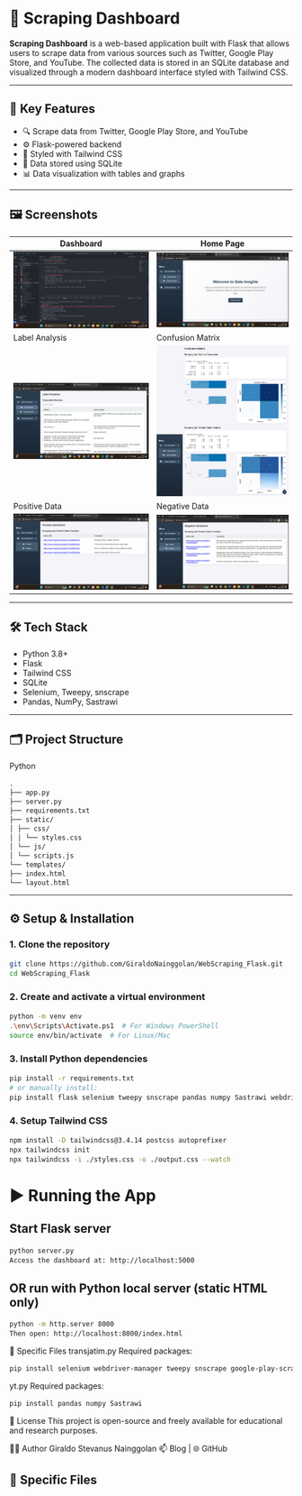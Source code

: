 # 🧠 Scraping Dashboard

**Scraping Dashboard** is a web-based application built with Flask that allows users to scrape data from various sources such as Twitter, Google Play Store, and YouTube. The collected data is stored in an SQLite database and visualized through a modern dashboard interface styled with Tailwind CSS.

---

## 📌 Key Features

- 🔍 Scrape data from Twitter, Google Play Store, and YouTube
- ⚙️ Flask-powered backend
- 🎨 Styled with Tailwind CSS
- 💾 Data stored using SQLite
- 📊 Data visualization with tables and graphs

---

## 🖼️ Screenshots

| Dashboard | Home Page |
|----------|-----------|
| ![Dashboard](SourceCode.png) | ![Home](HomePage.png) |
| Label Analysis | Confusion Matrix |
| ![Label](LabelAnalisis.png) | ![Matrix](ConfusionMatrix.png) |
| Positive Data | Negative Data |
| ![Positive](Positif.png) | ![Negative](Negatif.png) |

---

## 🛠️ Tech Stack

- Python 3.8+
- Flask
- Tailwind CSS
- SQLite
- Selenium, Tweepy, snscrape
- Pandas, NumPy, Sastrawi

---

## 🗂️ Project Structure

Python
```
.
├── app.py
├── server.py
├── requirements.txt
├── static/
│ ├── css/
│ │ └── styles.css
│ └── js/
│ └── scripts.js
└── templates/
├── index.html
└── layout.html
```


---

## ⚙️ Setup & Installation

### 1. Clone the repository

```bash
git clone https://github.com/GiraldoNainggolan/WebScraping_Flask.git
cd WebScraping_Flask
```

### 2. Create and activate a virtual environment

```bash
python -m venv env
.\env\Scripts\Activate.ps1  # For Windows PowerShell
source env/bin/activate  # For Linux/Mac
```

### 3. Install Python dependencies

```bash
pip install -r requirements.txt
# or manually install:
pip install flask selenium tweepy snscrape pandas numpy Sastrawi webdriver-manager google-play-scraper
```

### 4. Setup Tailwind CSS

```bash
npm install -D tailwindcss@3.4.14 postcss autoprefixer
npx tailwindcss init
npx tailwindcss -i ./styles.css -o ./output.css --watch
```

# ▶️ Running the App
## Start Flask server

```bash
python server.py
Access the dashboard at: http://localhost:5000
```

## OR run with Python local server (static HTML only)
```bash
python -m http.server 8000
Then open: http://localhost:8000/index.html
```

📂 Specific Files
transjatim.py
Required packages:

```bash
pip install selenium webdriver-manager tweepy snscrape google-play-scraper
```
yt.py
Required packages:

```bash
pip install pandas numpy Sastrawi
```
📄 License
This project is open-source and freely available for educational and research purposes.

🙋‍♂️ Author
Giraldo Stevanus Nainggolan
📫 Blog | 🌐 GitHub

## 📂 Specific Files